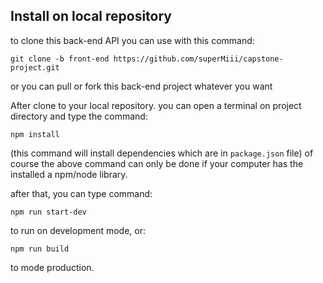 ## Install on local repository

to clone this back-end API you can use with this command:

```
git clone -b front-end https://github.com/superMiii/capstone-project.git
```

or you can pull or fork this back-end project whatever you want

After clone to your local repository. you can open a terminal on project directory and type the command:

```
npm install
```

(this command will install dependencies which are in `package.json` file)
of course the above command can only be done if your computer has the installed a npm/node library.

after that, you can type command:

```
npm run start-dev
```

to run on development mode, or:

```
npm run build
```

to mode production.
